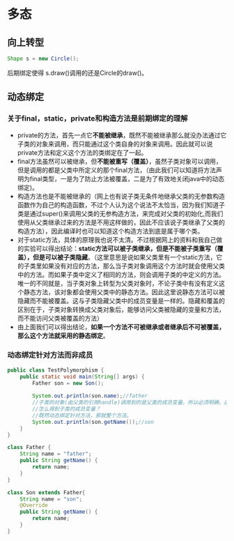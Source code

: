 # 多态
## 向上转型
```java 
Shape s = new Circle();
```
后期绑定使得 s.draw()调用的还是Circle的draw()。

## 动态绑定
### 关于final，static，private和构造方法是前期绑定的理解
- private的方法，首先一点它**不能被继承**，既然不能被继承那么就没办法通过它子类的对象来调用，而只能通过这个类自身的对象来调用。因此就可以说private方法和定义这个方法的类绑定在了一起。
- final方法虽然可以被继承，但**不能被重写（覆盖）**，虽然子类对象可以调用，但是调用的都是父类中所定义的那个final方法，（由此我们可以知道将方法声明为final类型，一是为了防止方法被覆盖，二是为了有效地关闭java中的动态绑定)。
- 构造方法也是不能被继承的（网上也有说子类无条件地继承父类的无参数构造函数作为自己的构造函数，不过个人认为这个说法不太恰当，因为我们知道子类是通过super()来调用父类的无参构造方法，来完成对父类的初始化,而我们使用从父类继承过来的方法是不用这样做的，因此不应该说子类继承了父类的构造方法），因此编译时也可以知道这个构造方法到底是属于哪个类。
- 对于static方法，具体的原理我也说不太清。不过根据网上的资料和我自己做的实验可以得出结论：**static方法可以被子类继承，但是不能被子类重写（覆盖），但是可以被子类隐藏**。（这里意思是说如果父类里有一个static方法，它的子类里如果没有对应的方法，那么当子类对象调用这个方法时就会使用父类中的方法。而如果子类中定义了相同的方法，则会调用子类的中定义的方法。唯一的不同就是，当子类对象上转型为父类对象时，不论子类中有没有定义这个静态方法，该对象都会使用父类中的静态方法。因此这里说静态方法可以被隐藏而不能被覆盖。这与子类隐藏父类中的成员变量是一样的。隐藏和覆盖的区别在于，子类对象转换成父类对象后，能够访问父类被隐藏的变量和方法，而不能访问父类被覆盖的方法）
- 由上面我们可以得出结论，**如果一个方法不可被继承或者继承后不可被覆盖，那么这个方法就采用的静态绑定**。

### 动态绑定针对方法而非成员
```java
public class TestPolymorphism {
    public static void main(String[] args) {
        Father son = new Son();
        
        System.out.println(son.name);//father
        //子类的对象(由父类的引用handle)调用到的是父类的成员变量。所以必须明确，运行时（动态）绑定针对的范畴只是对象的方法。
        //怎么得到子类的成员变量？
        //既然动态绑定针对方法，那就整个方法。
        System.out.println(son.getName());//son
    }
}

class Father {
    String name = "father";
    public String getName() {
        return name;
    }
}

class Son extends Father{
    String name = "son";
    @Override
    public String getName() {
        return name;
    }
}
```

